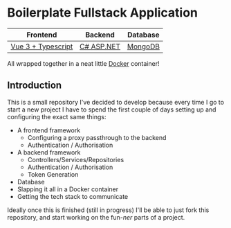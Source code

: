 # Boilerplate Fullstack Application

|Frontend|Backend|Database|
|-|-|-|
|[Vue 3 + Typescript](https://vuejs.org/guide/introduction.html)|[C# ASP.NET](https://dotnet.microsoft.com/en-us/apps/aspnet)|[MongoDB](https://www.mongodb.com/)

All wrapped together in a neat little [Docker](https://www.docker.com/) container!

## Introduction
This is a small repository I've decided to develop because every time I go to start a new project
I have to spend the first couple of days setting up and configuring the exact same things:
* A frontend framework
   * Configuring a proxy passthrough to the backend
   * Authentication / Authorisation
* A backend framework
   * Controllers/Services/Repositories
   * Authentication / Authorisation
   * Token Generation
* Database
* Slapping it all in a Docker container
* Getting the tech stack to communicate

Ideally once this is finished (still in progress) I'll be able to just fork this repository, and start working on the fun-_ner_ parts of a project.